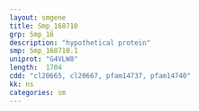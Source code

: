 ```yaml
---
layout: smgene
title: Smp_168710
grp: Smp_16
description: "hypothetical protein"
smp: Smp_168710.1
uniprot: "G4VLW8"
length:  1704
cdd: "cl20665, cl20667, pfam14737, pfam14740"
kk: ns
categories: sm
---
```

